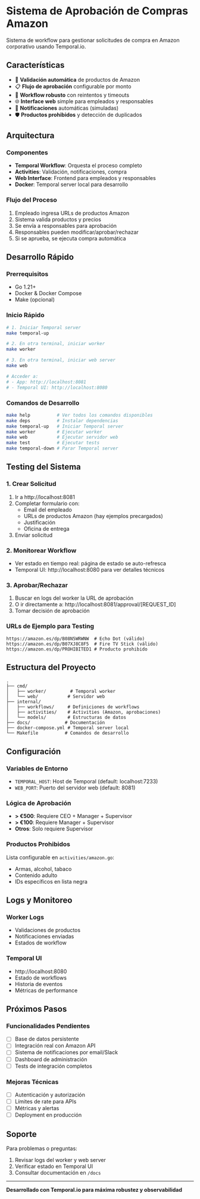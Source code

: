 # Sistema de Aprobación de Compras Amazon

Sistema de workflow para gestionar solicitudes de compra en Amazon corporativo usando Temporal.io.

## Características

- 🛒 **Validación automática** de productos de Amazon
- 📋 **Flujo de aprobación** configurable por monto
- 🔄 **Workflow robusto** con reintentos y timeouts
- 🌐 **Interface web** simple para empleados y responsables
- 📧 **Notificaciones** automáticas (simuladas)
- 🛡️ **Productos prohibidos** y detección de duplicados

## Arquitectura

### Componentes
- **Temporal Workflow**: Orquesta el proceso completo
- **Activities**: Validación, notificaciones, compra
- **Web Interface**: Frontend para empleados y responsables
- **Docker**: Temporal server local para desarrollo

### Flujo del Proceso
1. Empleado ingresa URLs de productos Amazon
2. Sistema valida productos y precios
3. Se envía a responsables para aprobación
4. Responsables pueden modificar/aprobar/rechazar
5. Si se aprueba, se ejecuta compra automática

## Desarrollo Rápido

### Prerrequisitos
- Go 1.21+
- Docker & Docker Compose
- Make (opcional)

### Inicio Rápido

```bash
# 1. Iniciar Temporal server
make temporal-up

# 2. En otra terminal, iniciar worker
make worker

# 3. En otra terminal, iniciar web server
make web

# Acceder a:
# - App: http://localhost:8081
# - Temporal UI: http://localhost:8080
```

### Comandos de Desarrollo

```bash
make help          # Ver todos los comandos disponibles
make deps          # Instalar dependencias
make temporal-up   # Iniciar Temporal server
make worker        # Ejecutar worker
make web           # Ejecutar servidor web
make test          # Ejecutar tests
make temporal-down # Parar Temporal server
```

## Testing del Sistema

### 1. Crear Solicitud
1. Ir a http://localhost:8081
2. Completar formulario con:
   - Email del empleado
   - URLs de productos Amazon (hay ejemplos precargados)
   - Justificación
   - Oficina de entrega
3. Enviar solicitud

### 2. Monitorear Workflow
- Ver estado en tiempo real: página de estado se auto-refresca
- Temporal UI: http://localhost:8080 para ver detalles técnicos

### 3. Aprobar/Rechazar
1. Buscar en logs del worker la URL de aprobación
2. O ir directamente a: http://localhost:8081/approval/[REQUEST_ID]
3. Tomar decisión de aprobación

### URLs de Ejemplo para Testing
```
https://amazon.es/dp/B08N5WRWNW  # Echo Dot (válido)
https://amazon.es/dp/B07XJ8C8F5  # Fire TV Stick (válido)
https://amazon.es/dp/PROHIBITED1 # Producto prohibido
```

## Estructura del Proyecto

```
.
├── cmd/
│   ├── worker/         # Temporal worker
│   └── web/           # Servidor web
├── internal/
│   ├── workflows/     # Definiciones de workflows
│   ├── activities/    # Activities (Amazon, aprobaciones)
│   └── models/        # Estructuras de datos
├── docs/             # Documentación
├── docker-compose.yml # Temporal server local
└── Makefile          # Comandos de desarrollo
```

## Configuración

### Variables de Entorno
- `TEMPORAL_HOST`: Host de Temporal (default: localhost:7233)
- `WEB_PORT`: Puerto del servidor web (default: 8081)

### Lógica de Aprobación
- **> €500**: Requiere CEO + Manager + Supervisor
- **> €100**: Requiere Manager + Supervisor  
- **Otros**: Solo requiere Supervisor

### Productos Prohibidos
Lista configurable en `activities/amazon.go`:
- Armas, alcohol, tabaco
- Contenido adulto
- IDs específicos en lista negra

## Logs y Monitoreo

### Worker Logs
- Validaciones de productos
- Notificaciones enviadas
- Estados de workflow

### Temporal UI
- http://localhost:8080
- Estado de workflows
- Historia de eventos
- Métricas de performance

## Próximos Pasos

### Funcionalidades Pendientes
- [ ] Base de datos persistente
- [ ] Integración real con Amazon API
- [ ] Sistema de notificaciones por email/Slack
- [ ] Dashboard de administración
- [ ] Tests de integración completos

### Mejoras Técnicas
- [ ] Autenticación y autorización
- [ ] Límites de rate para APIs
- [ ] Métricas y alertas
- [ ] Deployment en producción

## Soporte

Para problemas o preguntas:
1. Revisar logs del worker y web server
2. Verificar estado en Temporal UI
3. Consultar documentación en `/docs`

---

**Desarrollado con Temporal.io para máxima robustez y observabilidad**